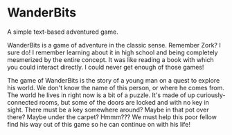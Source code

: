 WanderBits
==========

A simple text-based adventured game.

WanderBits is a game of adventure in the classic sense. Remember Zork? I sure do! I remember learning about it in high
school and being completely mesmerized by the entire concept. It was like reading a book with which you could interact
directly. I could never get enough of those games!

The game of WanderBits is the story of a young man on a quest to explore his world. We don't know the name of this
person, or where he comes from. The world he lives in right now is a bit of a puzzle. It's made of up curiously-connected
rooms, but some of the doors are locked and with no key in sight. There must be a key somewhere around? Maybe in that
pot over there? Maybe under the carpet? Hmmm??? We must help this poor fellow find his way out of this game so he can
continue on with his life!

